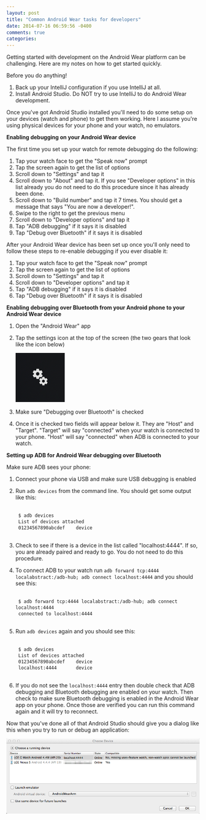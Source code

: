 ```yaml
---
layout: post
title: "Common Android Wear tasks for developers"
date: 2014-07-16 06:59:56 -0400
comments: true
categories: 
---
```


Getting started with development on the Android Wear platform can be challenging.  Here are my notes on how to get started quickly.

Before you do anything!
1. Back up your IntelliJ configuration if you use IntelliJ at all.
2. Install Android Studio.  Do NOT try to use IntelliJ to do Android Wear development.

Once you've got Android Studio installed you'll need to do some setup on your devices (watch and phone) to get them working.  Here I assume you're using physical devices for your phone and your watch, no emulators.

**Enabling debugging on your Android Wear device**

The first time you set up your watch for remote debugging do the following:

1. Tap your watch face to get the "Speak now" prompt
2. Tap the screen again to get the list of options
3. Scroll down to "Settings" and tap it
4. Scroll down to "About" and tap it.  If you see "Developer options" in this list already you do not need to do this procedure since it has already been done.
5. Scroll down to "Build number" and tap it 7 times.  You should get a message that says "You are now a developer!".
6. Swipe to the right to get the previous menu
7. Scroll down to "Developer options" and tap it
8. Tap "ADB debugging" if it says it is disabled
9. Tap "Debug over Bluetooth" if it says it is disabled

After your Android Wear device has been set up once you'll only need to follow these steps to re-enable debugging if you ever disable it:

1. Tap your watch face to get the "Speak now" prompt
2. Tap the screen again to get the list of options
3. Scroll down to "Settings" and tap it
4. Scroll down to "Developer options" and tap it
5. Tap "ADB debugging" if it says it is disabled
6. Tap "Debug over Bluetooth" if it says it is disabled

**Enabling debugging over Bluetooth from your Android phone to your Android Wear device**

1. Open the "Android Wear" app
2. Tap the settings icon at the top of the screen (the two gears that look like the icon below)

     ![two small gears](/images/android-wear-for-developers/settings-icon.png)
3. Make sure "Debugging over Bluetooth" is checked
4. Once it is checked two fields will appear below it.  They are "Host" and "Target".  "Target" will say "connected" when your watch is connected to your phone.  "Host" will say "connected" when ADB is connected to your watch.

**Setting up ADB for Android Wear debugging over Bluetooth**

Make sure ADB sees your phone:

1. Connect your phone via USB and make sure USB debugging is enabled
2. Run `adb devices` from the command line.  You should get some output like this:

    <div class="highlight"><pre><code>
    <span class="line">$ adb devices</span>
    <span class="line">List of devices attached</span>
    <span class="line">01234567890abcdef	device</span>
    </code></pre></div>

3. Check to see if there is a device in the list called "localhost:4444".  If so, you are already paired and ready to go.  You do not need to do this procedure.
4. To connect ADB to your watch run `adb forward tcp:4444 localabstract:/adb-hub; adb connect localhost:4444` and you should see this:

    <div class="highlight"><pre><code>
    <span class="line">$ adb forward tcp:4444 localabstract:/adb-hub; adb connect localhost:4444</span>
    <span class="line">connected to localhost:4444</span>
    </code></pre></div>

5. Run `adb devices` again and you should see this:

    <div class="highlight"><pre><code>
    <span class="line">$ adb devices</span>
    <span class="line">List of devices attached</span>
    <span class="line">01234567890abcdef	device</span>
    <span class="line">localhost:4444   	device</span>
    </code></pre></div>

6. If you do not see the `localhost:4444` entry then double check that ADB debugging and Bluetooth debugging are enabled on your watch.  Then check to make sure Bluetooth debugging is enabled in the Android Wear app on your phone.  Once those are verified you can run this command again and it will try to reconnect.

Now that you've done all of that Android Studio should give you a dialog like this when you try to run or debug an application:

!["Choose Device" dialog](/images/android-wear-for-developers/choose-device-dialog.png)